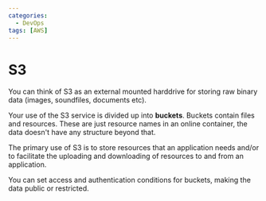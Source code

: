 ```yaml
---
categories:
  - DevOps
tags: [AWS]
---
```


# S3

You can think of S3 as an external mounted harddrive for storing raw binary data
(images, soundfiles, documents etc).

Your use of the S3 service is divided up into **buckets**. Buckets contain files
and resources. These are just resource names in an online container, the data
doesn't have any structure beyond that.

The primary use of S3 is to store resources that an application needs and/or to
facilitate the uploading and downloading of resources to and from an
application.

You can set access and authentication conditions for buckets, making the data
public or restricted.
